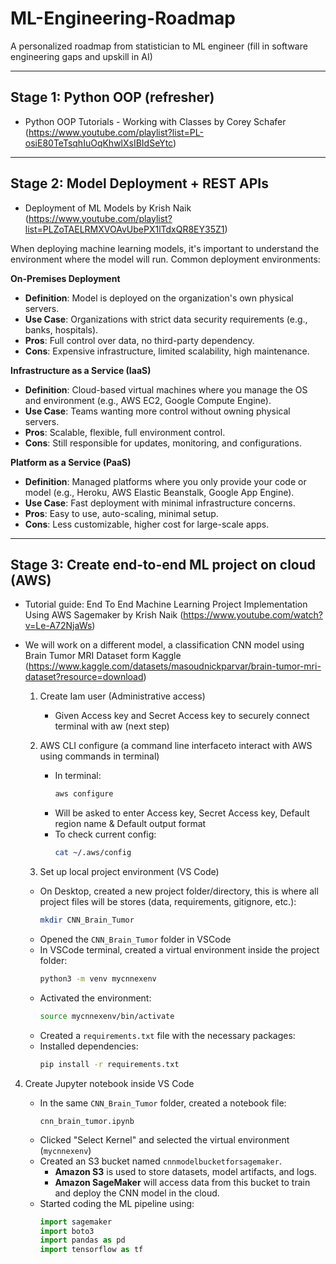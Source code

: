 # ML-Engineering-Roadmap


A personalized roadmap from statistician to ML engineer (fill in software engineering gaps and upskill in AI)

---

## Stage 1: Python OOP (refresher)
- Python OOP Tutorials - Working with Classes by Corey Schafer (https://www.youtube.com/playlist?list=PL-osiE80TeTsqhIuOqKhwlXsIBIdSeYtc) 

---

## Stage 2: Model Deployment + REST APIs
- Deployment of ML Models by Krish Naik (https://www.youtube.com/playlist?list=PLZoTAELRMXVOAvUbePX1lTdxQR8EY35Z1)

When deploying machine learning models, it's important to understand the environment where the model will run. Common deployment environments:

**On-Premises Deployment**
- **Definition**: Model is deployed on the organization's own physical servers.
- **Use Case**: Organizations with strict data security requirements (e.g., banks, hospitals).
- **Pros**: Full control over data, no third-party dependency.
- **Cons**: Expensive infrastructure, limited scalability, high maintenance.

**Infrastructure as a Service (IaaS)**
- **Definition**: Cloud-based virtual machines where you manage the OS and environment (e.g., AWS EC2, Google Compute Engine).
- **Use Case**: Teams wanting more control without owning physical servers.
- **Pros**: Scalable, flexible, full environment control.
- **Cons**: Still responsible for updates, monitoring, and configurations.

**Platform as a Service (PaaS)**
- **Definition**: Managed platforms where you only provide your code or model (e.g., Heroku, AWS Elastic Beanstalk, Google App Engine).
- **Use Case**: Fast deployment with minimal infrastructure concerns.
- **Pros**: Easy to use, auto-scaling, minimal setup.
- **Cons**: Less customizable, higher cost for large-scale apps.



---


## Stage 3: Create end-to-end ML project on cloud (AWS)

- Tutorial guide: End To End Machine Learning Project Implementation Using AWS Sagemaker by Krish Naik (https://www.youtube.com/watch?v=Le-A72NjaWs)
- We will work on a different model, a classification CNN model using Brain Tumor MRI Dataset form Kaggle (https://www.kaggle.com/datasets/masoudnickparvar/brain-tumor-mri-dataset?resource=download)

  1. Create Iam user (Administrative access)
     - Given Access key and Secret Access key to securely connect terminal with aw (next step)
  
  2. AWS CLI configure (a command line interfaceto interact with AWS using commands in terminal)
     - In terminal:
       ```bash
       aws configure
       ```
     - Will be asked to enter Access key, Secret Access key, Default region name & Default output format
     - To check current config:
       ```bash
       cat ~/.aws/config
       ```
  3. Set up local project environment (VS Code)
   - On Desktop, created a new project folder/directory, this is where all project files will be stores (data, requirements, gitignore, etc.):
     ```bash
     mkdir CNN_Brain_Tumor
     ```
   - Opened the `CNN_Brain_Tumor` folder in VSCode
   - In VSCode terminal, created a virtual environment inside the project folder:
     ```bash
     python3 -m venv mycnnexenv
     ```
   - Activated the environment:
     ```bash
     source mycnnexenv/bin/activate  
     ```
   - Created a `requirements.txt` file with the necessary packages:
   - Installed dependencies:
     ```bash
     pip install -r requirements.txt
     ```
4. Create Jupyter notebook inside VS Code

   - In the same `CNN_Brain_Tumor` folder, created a notebook file:
     ```
     cnn_brain_tumor.ipynb
     ```
   - Clicked "Select Kernel" and selected the virtual environment (`mycnnexenv`)
   - Created an S3 bucket named `cnnmodelbucketforsagemaker`.
       - **Amazon S3** is used to store datasets, model artifacts, and logs.
       - **Amazon SageMaker** will access data from this bucket to train and deploy the CNN model in the cloud.
   - Started coding the ML pipeline using:
     ```python
     import sagemaker
     import boto3
     import pandas as pd
     import tensorflow as tf
     ```

